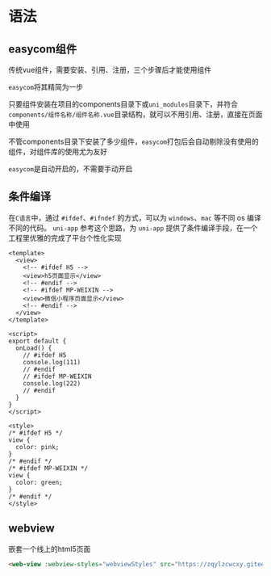 # 语法



## easycom组件

传统vue组件，需要安装、引用、注册，三个步骤后才能使用组件

`easycom`将其精简为一步

只要组件安装在项目的components目录下或`uni_modules`目录下，并符合`components/组件名称/组件名称.vue`目录结构，就可以不用引用、注册，直接在页面中使用

不管components目录下安装了多少组件，`easycom`打包后会自动剔除没有使用的组件，对组件库的使用尤为友好

`easycom`是自动开启的，不需要手动开启

## 条件编译

在`C语言`中，通过 `#ifdef`、`#ifndef` 的方式，可以为 `windows`、`mac` 等不同 os 编译不同的代码。 `uni-app` 参考这个思路，为 `uni-app` 提供了条件编译手段，在一个工程里优雅的完成了平台个性化实现

```vue
<template>
  <view>
    <!-- #ifdef H5 -->
    <view>h5页面显示</view>
    <!-- #endif -->
    <!-- #ifdef MP-WEIXIN -->
    <view>微信小程序页面显示</view>
    <!-- #endif -->
  </view>
</template>

<script>
export default {
  onLoad() {
    // #ifdef H5
    console.log(111)
    // #endif
    // #ifdef MP-WEIXIN
    console.log(222)
    // #endif
  }
}
</script>

<style>
/* #ifdef H5 */
view {
  color: pink;
}
/* #endif */
/* #ifdef MP-WEIXIN */
view {
  color: green;
}
/* #endif */
</style>
```

## webview

嵌套一个线上的html5页面

```html
<web-view :webview-styles="webviewStyles" src="https://zqylzcwcxy.gitee.io/vite-vue-blog/"></web-view>
```

